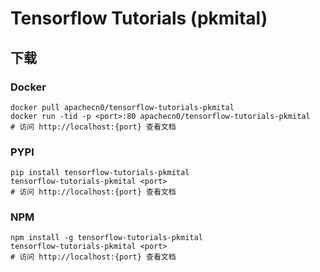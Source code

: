 # Tensorflow Tutorials (pkmital)

## 下载

### Docker

```
docker pull apachecn0/tensorflow-tutorials-pkmital
docker run -tid -p <port>:80 apachecn0/tensorflow-tutorials-pkmital
# 访问 http://localhost:{port} 查看文档
```

### PYPI

```
pip install tensorflow-tutorials-pkmital
tensorflow-tutorials-pkmital <port>
# 访问 http://localhost:{port} 查看文档
```

### NPM

```
npm install -g tensorflow-tutorials-pkmital
tensorflow-tutorials-pkmital <port>
# 访问 http://localhost:{port} 查看文档
```